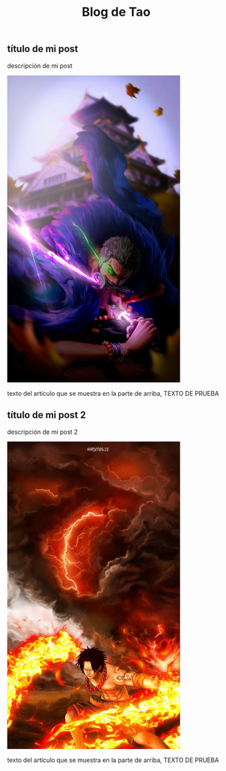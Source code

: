 <!DOCTYPE html>
<html> 
<head>
        <title>titulo</title>
</head>
<body> 
    <header>
    <h1>Blog de Tao</1>
  </header>
    <section>
    <article> 
    <h2>título de mi post</h2>
    <p>descripción de mi post</p>
    <img src="img/zoro.jpg" width="400"/>
    <p>texto del artículo que se muestra en la parte de arriba, TEXTO DE PRUEBA</p>
    </article>
    <article> 
    <h2>título de mi post 2</h2>
    <p>descripción de mi post 2</p>
    <img src="img/ice.jpeg" width="400"/>
    <p>texto del artículo que se muestra en la parte de arriba, TEXTO DE PRUEBA</p>
    </article>
    </section>
    <footer></footer>
</body>
</html>
